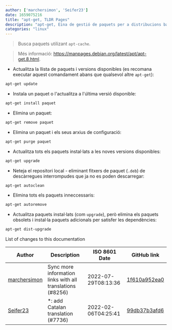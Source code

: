 ```yaml
---
author: ['marchersimon', 'Seifer23']
date: 1659075216
title: "apt-get, TLDR Pages"
description: "apt-get, Eina de gestió de paquets per a distribucions basades en Debian."
categories: "linux"
---
```

> Busca paquets utilizant `apt-cache`.

> Més informació: <https://manpages.debian.org/latest/apt/apt-get.8.html>.

- Actualitza la llista de paquets i versions disponibles (es recomana executar aquest comandament abans que qualsevol altre `apt-get`):

```bash
apt-get update
```

- Instala un paquet o l'actualitza a l'última versió disponible:

```bash
apt-get install paquet
```

- Elimina un paquet:

```bash
apt-get remove paquet
```

- Elimina un paquet i els seus arxius de configuració:

```bash
apt-get purge paquet
```

- Actualitza tots els paquets instal·lats a les noves versions disponibles:

```bash
apt-get upgrade
```

- Neteja el repositori local - eliminant fitxers de paquet (`.deb`) de descàrregues interrompudes que ja no es poden descarregar:

```bash
apt-get autoclean
```

- Elimina tots els paquets inneccessaris:

```bash
apt-get autoremove
```

- Actualitza paquets instal·lats (com `upgrade`), però elimina els paquets obsolets i instal·la paquets adicionals per satisfer les dependències:

```bash
apt-get dist-upgrade
```
List of changes to this documentation


Author | Description | ISO 8601 Date | GitHub link
------|-----|-----|-----
[marchersimon](mailto:50295997+marchersimon@users.noreply.github.com) | Sync more information links with all translations (#8256) | 2022-07-29T08:13:36 | [1f610a952ea0](https://github.com/tldr-pages/tldr/commit/1f610a952ea0d53e0a1bdbd1246ef81f24db2f3f)
[Seifer23](mailto:48915360+Seifer23@users.noreply.github.com) | *: add Catalan translation (#7736) | 2022-02-06T04:25:41 | [99db37b3afd6](https://github.com/tldr-pages/tldr/commit/99db37b3afd6dba836a6d94e4688601fdb3bac98)

